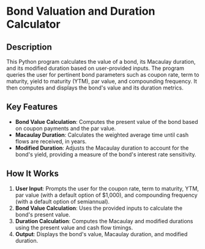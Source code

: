 # Bond Valuation and Duration Calculator

## Description

This Python program calculates the value of a bond, its Macaulay duration, and its modified duration based on user-provided inputs. The program queries the user for pertinent bond parameters such as coupon rate, term to maturity, yield to maturity (YTM), par value, and compounding frequency. It then computes and displays the bond's value and its duration metrics.

## Key Features
- **Bond Value Calculation**: Computes the present value of the bond based on coupon payments and the par value.
- **Macaulay Duration**: Calculates the weighted average time until cash flows are received, in years.
- **Modified Duration**: Adjusts the Macaulay duration to account for the bond's yield, providing a measure of the bond's interest rate sensitivity.

## How It Works
1. **User Input**: Prompts the user for the coupon rate, term to maturity, YTM, par value (with a default option of $1,000), and compounding frequency (with a default option of semiannual).
2. **Bond Value Calculation**: Uses the provided inputs to calculate the bond's present value.
3. **Duration Calculation**: Computes the Macaulay and modified durations using the present value and cash flow timings.
4. **Output**: Displays the bond's value, Macaulay duration, and modified duration.